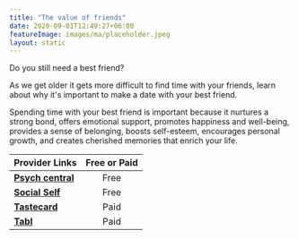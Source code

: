 ```yaml
---
title: "The value of friends"
date: 2020-09-01T12:49:27+06:00
featureImage: images/ma/placeholder.jpeg
layout: static
---
```


Do you still need a best friend?

As we get older it gets more difficult to find time with your friends, learn about why it's important to make a date with your best friend.

Spending time with your best friend is important because it nurtures a strong bond, offers emotional support, promotes happiness and well-being, provides a sense of belonging, boosts self-esteem, encourages personal growth, and creates cherished memories that enrich your life.

| Provider Links      | Free or Paid  |  
| :-----------          | :--------------:      |  
| [**Psych central**](https://psychcentral.com/relationships/benefits-of-friendship) | Free | 
| [**Social Self**](https://socialself.com/blog/fun-things-best-friend/) | Free | 
| [**Tastecard**](https://www.tastecard.co.uk/) | Paid | 
| [**Tabl**](https://tabl.com/) | Paid | 
  

<br/><br/>






